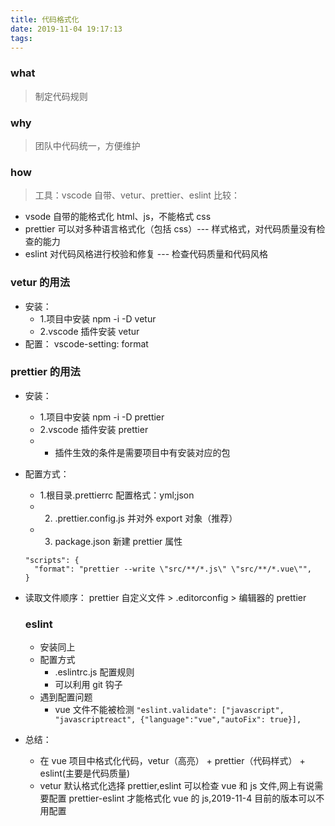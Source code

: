 ```yaml
---
title: 代码格式化
date: 2019-11-04 19:17:13
tags:
---
```


### what

> 制定代码规则

### why

> 团队中代码统一，方便维护

### how

> 工具：vscode 自带、vetur、prettier、eslint
> 比较：

- vsode 自带的能格式化 html、js，不能格式 css
- prettier 可以对多种语言格式化（包括 css）--- 样式格式，对代码质量没有检查的能力
- eslint 对代码风格进行校验和修复 --- 检查代码质量和代码风格

### vetur 的用法

- 安装：
  - 1.项目中安装 npm -i -D vetur
  - 2.vscode 插件安装 vetur
- 配置：
  vscode-setting: format

### prettier 的用法

- 安装：
  - 1.项目中安装 npm -i -D prettier
  - 2.vscode 插件安装 prettier
  - - 插件生效的条件是需要项目中有安装对应的包
- 配置方式：

  - 1.根目录.prettierrc 配置格式：yml;json
  - 2. .prettier.config.js 并对外 export 对象（推荐）
       <object type="image/svg+xml" data="../static/prettier.svg"></object>
  - 3. package.json 新建 prettier 属性

  ```
  "scripts": {
    "format": "prettier --write \"src/**/*.js\" \"src/**/*.vue\"",
  }
  ```

- 读取文件顺序： prettier 自定义文件 > .editorconfig > 编辑器的 prettier

  ### eslint

  - 安装同上
  - 配置方式
    - .eslintrc.js 配置规则
    - 可以利用 git 钩子
  - 遇到配置问题
    - vue 文件不能被检测
      `"eslint.validate": ["javascript", "javascriptreact", {"language":"vue","autoFix": true}],`

- 总结：
  - 在 vue 项目中格式化代码，vetur（高亮） + prettier（代码样式） + eslint(主要是代码质量)
  - vetur 默认格式化选择 prettier,eslint 可以检查 vue 和 js 文件,网上有说需要配置 prettier-eslint 才能格式化 vue 的 js,2019-11-4 目前的版本可以不用配置
